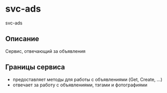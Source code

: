 # svc-ads
svc-ads

## Описание
Сервис, отвечающий за объявления

## Границы сервиса
- предоставляет методы для работы с объявлениями (Get, Create, ...)
- отвечает за работу с объявлениями, тэгами и фотографиями
